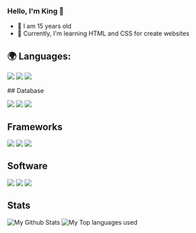 ### Hello, I'm King 👋

- 🌱 I am 15 years old
- 🍁 Currently, I'm learning HTML and CSS for create websites

## 🌍 Languages:
  <p>
    <img src="https://img.shields.io/badge/HTML5-E34F26?style=for-the-badge&logo=html5&logoColor=white" />
    <img src="https://img.shields.io/badge/CSS3-1572B6?style=for-the-badge&logo=css3&logoColor=white" />
    <img src="https://img.shields.io/badge/JavaScript-323330?style=for-the-badge&logo=javascript&logoColor=F7DF1E" />
  </p>
## Database
  <p>
    <img src="https://img.shields.io/badge/SQLite-07405E?style=for-the-badge&logo=sqlite&logoColor=white" />
    <img src="https://img.shields.io/badge/MySQL-00000F?style=for-the-badge&logo=mysql&logoColor=white" />
    <img src="https://img.shields.io/badge/MongoDB-4EA94B?style=for-the-badge&logo=mongodb&logoColor=white" />
  </p>

## Frameworks

 <p>
    <img src="https://img.shields.io/badge/Node.js-43853D?style=for-the-badge&logo=node-dot-js&logoColor=white" />
    <img src="https://img.shields.io/badge/npm-CB3837?style=for-the-badge&logo=npm&logoColor=white" />
    <img src="https://img.shields.io/badge/Bootstrap-563D7C?style=for-the-badge&logo=bootstrap&logoColor=white" />
 </p>
 
## Software

  <p>
    <img src="https://img.shields.io/badge/Visual_Studio_Code-0078D4?style=for-the-badge&logo=visual%20studio%20code&logoColor=white" />
    <img src="https://img.shields.io/badge/Atom-66595C?style=for-the-badge&logo=Atom&logoColor=white" />
    <img src="https://img.shields.io/badge/sublime_text-%23575757.svg?&style=for-the-badge&logo=sublime-text&logoColor=important" />
  </p>
  
## Stats
  
<img alt="My Github Stats" src="https://github-readme-stats.vercel.app/api?username=King-Sama&show_icons=true&hide_border=true&theme=tokyonight" />
<img alt="My Top languages used" src="https://github-readme-stats.vercel.app/api/top-langs?username=King-Sama&show_icons=true&theme=tokyonight&layout=compact" />
